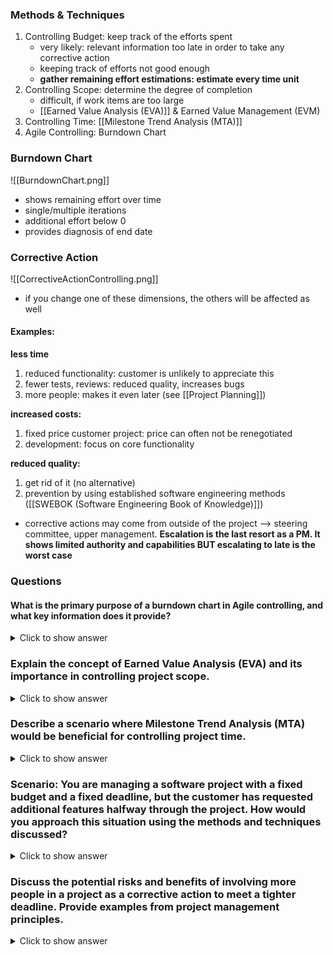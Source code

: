 
### Methods & Techniques

1. Controlling Budget: keep track of the efforts spent
	- very likely: relevant information too late in order to take any corrective action
	- keeping track of efforts not good enough
	- **gather remaining effort estimations: estimate every time unit**
1. Controlling Scope: determine the degree of completion
	- difficult, if work items are too large
	- [[Earned Value Analysis (EVA)]] & Earned Value Management (EVM)
2. Controlling Time: [[Milestone Trend Analysis (MTA)]]
3. Agile Controlling: Burndown Chart


### Burndown Chart

![[BurndownChart.png]]
- shows remaining effort over time
- single/multiple iterations
- additional effort below 0
- provides diagnosis of end date

### Corrective Action

![[CorrectiveActionControlling.png]]

- if you change one of these dimensions, the others will be affected as well

#### Examples:

**less time**
1. reduced functionality: customer is unlikely to appreciate this
2. fewer tests, reviews: reduced quality, increases bugs
3. more people: makes it even later (see [[Project Planning]])

**increased costs:**
1. fixed price customer project: price can often not be renegotiated
2. development: focus on core functionality

**reduced quality:**
1. get rid of it (no alternative)
2. prevention by using established software engineering methods ([[SWEBOK (Software Engineering Book of Knowledge)]])

- corrective actions may come from outside of the project --> steering committee, upper management. **Escalation is the last resort as a PM. It shows limited authority and capabilities BUT escalating to late is the worst case**


### Questions

#### What is the primary purpose of a burndown chart in Agile controlling, and what key information does it provide?

<details> <summary>Click to show answer</summary> <p>The primary purpose of a burndown chart is to track the remaining effort over time in an Agile project. It provides information on the progress of work, showing whether the team is on track to complete the project by the end date, and highlights any additional effort required.</p> </details>

### Explain the concept of Earned Value Analysis (EVA) and its importance in controlling project scope.

<details> <summary>Click to show answer</summary> <p>Earned Value Analysis (EVA) is a method used to measure project performance and progress in an objective manner. It integrates project scope, cost, and schedule measures to help determine the degree of completion. EVA is important because it provides early warning signals about project performance and helps in making informed decisions about corrective actions.</p> </details>

### Describe a scenario where Milestone Trend Analysis (MTA) would be beneficial for controlling project time.

<details> <summary>Click to show answer</summary> <p>Milestone Trend Analysis (MTA) would be beneficial in a scenario where a project has multiple critical deadlines or milestones that need to be met. For example, in a large software development project with set release dates for different features, MTA helps track the progress of milestones over time, identifying any delays early and allowing for timely corrective actions to keep the project on schedule.</p> </details>

### **Scenario:** You are managing a software project with a fixed budget and a fixed deadline, but the customer has requested additional features halfway through the project. How would you approach this situation using the methods and techniques discussed?

<details> <summary>Click to show answer</summary> <p>I would use the Earned Value Analysis (EVA) to assess the current progress and determine the impact of the additional features on the project's scope, cost, and schedule. I would then update the burndown chart to reflect the new requirements and discuss with the customer the potential trade-offs, such as extending the deadline, increasing the budget, or reducing other functionalities. If the customer insists on the additional features without changing the budget or deadline, I would escalate the issue to the steering committee or upper management for a decision.</p> </details>

### Discuss the potential risks and benefits of involving more people in a project as a corrective action to meet a tighter deadline. Provide examples from project management principles.

<details> <summary>Click to show answer</summary> <p>Involving more people in a project to meet a tighter deadline can have both risks and benefits. The potential benefit is increased manpower, which could theoretically speed up the completion of tasks. However, according to Brooks' Law from project management principles, adding more people to a late project can make it even later due to increased communication overhead and the time required to onboard new team members. Additionally, it can lead to coordination issues and reduced productivity. For example, in a software development project, adding new developers may initially slow down progress as they familiarize themselves with the codebase and project requirements. The key is to balance the additional resources with the potential disruption they may cause.</p> </details>





